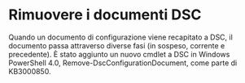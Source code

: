 # Rimuovere i documenti DSC

Quando un documento di configurazione viene recapitato a DSC, il documento passa attraverso diverse fasi (in sospeso, corrente e precedente). È stato aggiunto un nuovo cmdlet a DSC in Windows PowerShell 4.0, Remove-DscConfigurationDocument, come parte di KB3000850. 



<!--HONumber=Aug16_HO3-->


